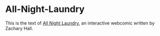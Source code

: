 # All-Night-Laundry

This is the text of [All Night Laundry](http://www.all-night-laundry.com), an interactive webcomic written by Zachary Hall.
